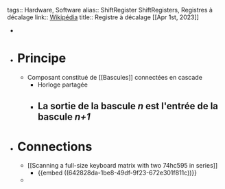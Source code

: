 tags:: Hardware, Software
alias:: ShiftRegister ShiftRegisters, Registres à décalage
link:: [Wikipédia](https://en.wikipedia.org/wiki/Shift_register)
title:: Registre à décalage
[[Apr 1st, 2023]]

-
- # Principe
	- Composant constitué de [[Bascules]] connectées en cascade
		- Horloge partagée
		- La sortie de la bascule *n* est l'entrée de la bascule *n+1*
			-
- # Connections
	- [[Scanning a full-size keyboard matrix with two 74hc595 in series]]
		- {{embed ((642828da-1be8-49df-9f23-672e301f811c))}}
	-